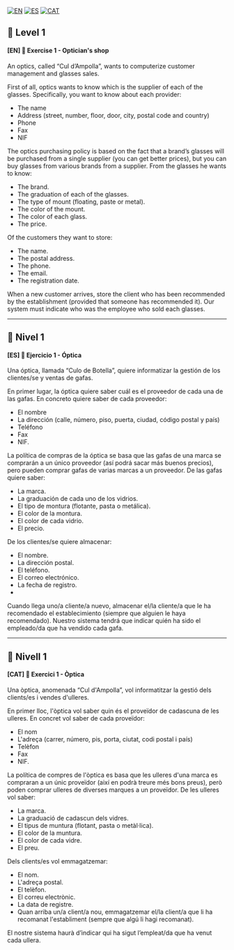 [![EN](https://img.shields.io/badge/EN-blue.svg)](#eng)
[![ES](https://img.shields.io/badge/ES-red.svg)](#es)
[![CAT](https://img.shields.io/badge/CAT-yellow.svg)](#cat)


<a name="eng"></a>
🌟 Level 1
-

#### [EN] 📍 Exercise 1 - Optician's shop

An optics, called “Cul d’Ampolla”, wants to computerize customer management and glasses sales.

First of all, optics wants to know which is the supplier of each of the glasses. Specifically, you want to know about each provider:
+ The name
+ Address (street, number, floor, door, city, postal code and country)
+ Phone
+ Fax
+ NIF

The optics purchasing policy is based on the fact that a brand’s glasses will be purchased from a single supplier (you can get better prices),
but you can buy glasses from various brands from a supplier. From the glasses he wants to know:
+ The brand.
+ The graduation of each of the glasses.
+ The type of mount (floating, paste or metal).
+ The color of the mount.
+ The color of each glass.
+ The price.

Of the customers they want to store:
+ The name.
+ The postal address.
+ The phone.
+ The email.
+ The registration date.

When a new customer arrives, store the client who has been recommended by the establishment (provided that someone has recommended it).
Our system must indicate who was the employee who sold each glasses.

---

<a name="es"></a>
🌟 Nivel 1
-

#### [ES] 📍 Ejercicio 1 - Óptica

Una óptica, llamada “Culo de Botella”, quiere informatizar la gestión de los clientes/se y ventas de gafas.

En primer lugar, la óptica quiere saber cuál es el proveedor de cada una de las gafas. En concreto quiere saber de cada proveedor:
+ El nombre
+ La dirección (calle, número, piso, puerta, ciudad, código postal y país)
+ Teléfono
+ Fax
+ NIF.

La política de compras de la óptica se basa que las gafas de una marca se comprarán a un único proveedor (así podrá sacar más buenos precios), 
pero pueden comprar gafas de varias marcas a un proveedor. De las gafas quiere saber:
+ La marca.
+ La graduación de cada uno de los vidrios.
+ El tipo de montura (flotante, pasta o metálica).
+ El color de la montura.
+ El color de cada vidrio.
+ El precio.

De los clientes/se quiere almacenar:
+ El nombre.
+ La dirección postal.
+ El teléfono.
+ El correo electrónico.
+ La fecha de registro.
+ 
Cuando llega uno/a cliente/a nuevo, almacenar el/la cliente/a que le ha recomendado el establecimiento (siempre que alguien le haya recomendado).
Nuestro sistema tendrá que indicar quién ha sido el empleado/da que ha vendido cada gafa.

---

<a name="cat"></a>

🌟 Nivell 1
-

#### [CAT] 📍 Exercici 1 - Òptica
Una òptica, anomenada “Cul d'Ampolla”, vol informatitzar la gestió dels clients/es i vendes d'ulleres.

En primer lloc, l'òptica vol saber quin és el proveïdor de cadascuna de les ulleres. En concret vol saber de cada proveïdor:
+ El nom
+ L'adreça (carrer, número, pis, porta, ciutat, codi postal i país)
+ Telèfon
+ Fax
+ NIF.

La política de compres de l'òptica es basa que les ulleres d'una marca es compraran a un únic proveïdor (així en podrà treure més bons preus), 
però poden comprar ulleres de diverses marques a un proveïdor. De les ulleres vol saber:
+ La marca.
+ La graduació de cadascun dels vidres.
+ El tipus de muntura (flotant, pasta o metàl·lica).
+ El color de la muntura.
+ El color de cada vidre.
+ El preu.

Dels clients/es vol emmagatzemar:
+ El nom.
+ L'adreça postal.
+ El telèfon.
+ El correu electrònic.
+ La data de registre.
+ Quan arriba un/a client/a nou, emmagatzemar el/la client/a que li ha recomanat l'establiment (sempre que algú li hagi recomanat).

El nostre sistema haurà d’indicar qui ha sigut l’empleat/da que ha venut cada ullera.

